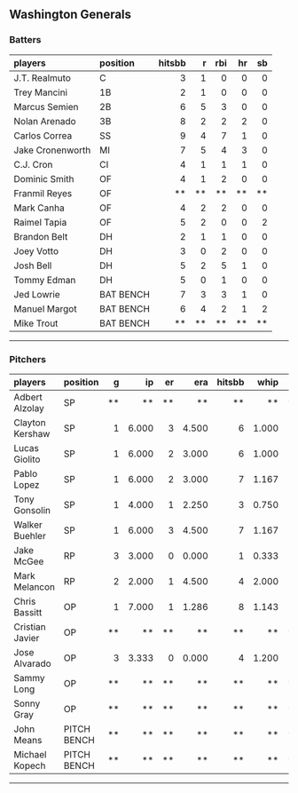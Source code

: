 ## Washington Generals

### Batters

 
|players          |position  | hitsbb|  r| rbi| hr| sb| 
|:----------------|:---------|------:|--:|---:|--:|--:| 
|J.T. Realmuto    |C         |      3|  1|   0|  0|  0| 
|Trey Mancini     |1B        |      2|  1|   0|  0|  0| 
|Marcus Semien    |2B        |      6|  5|   3|  0|  0| 
|Nolan Arenado    |3B        |      8|  2|   2|  2|  0| 
|Carlos Correa    |SS        |      9|  4|   7|  1|  0| 
|Jake Cronenworth |MI        |      7|  5|   4|  3|  0| 
|C.J. Cron        |CI        |      4|  1|   1|  1|  0| 
|Dominic Smith    |OF        |      4|  1|   2|  0|  0| 
|Franmil Reyes    |OF        |     **| **|  **| **| **| 
|Mark Canha       |OF        |      4|  2|   2|  0|  0| 
|Raimel Tapia     |OF        |      5|  2|   0|  0|  2| 
|Brandon Belt     |DH        |      2|  1|   1|  0|  0| 
|Joey Votto       |DH        |      3|  0|   2|  0|  0| 
|Josh Bell        |DH        |      5|  2|   5|  1|  0| 
|Tommy Edman      |DH        |      5|  0|   1|  0|  0| 
|Jed Lowrie       |BAT BENCH |      7|  3|   3|  1|  0| 
|Manuel Margot    |BAT BENCH |      6|  4|   2|  1|  2| 
|Mike Trout       |BAT BENCH |     **| **|  **| **| **| 

* * *

### Pitchers

 
|players         |position    |  g|    ip| er|   era| hitsbb|  whip| so|  w| sv| 
|:---------------|:-----------|--:|-----:|--:|-----:|------:|-----:|--:|--:|--:| 
|Adbert Alzolay  |SP          | **|    **| **|    **|     **|    **| **| **| **| 
|Clayton Kershaw |SP          |  1| 6.000|  3| 4.500|      6| 1.000|  7|  0|  0| 
|Lucas Giolito   |SP          |  1| 6.000|  2| 3.000|      6| 1.000|  7|  0|  0| 
|Pablo Lopez     |SP          |  1| 6.000|  2| 3.000|      7| 1.167|  9|  1|  0| 
|Tony Gonsolin   |SP          |  1| 4.000|  1| 2.250|      3| 0.750|  7|  0|  0| 
|Walker Buehler  |SP          |  1| 6.000|  3| 4.500|      7| 1.167|  6|  0|  0| 
|Jake McGee      |RP          |  3| 3.000|  0| 0.000|      1| 0.333|  2|  1|  1| 
|Mark Melancon   |RP          |  2| 2.000|  1| 4.500|      4| 2.000|  1|  0|  2| 
|Chris Bassitt   |OP          |  1| 7.000|  1| 1.286|      8| 1.143|  4|  1|  0| 
|Cristian Javier |OP          | **|    **| **|    **|     **|    **| **| **| **| 
|Jose Alvarado   |OP          |  3| 3.333|  0| 0.000|      4| 1.200|  5|  0|  0| 
|Sammy Long      |OP          | **|    **| **|    **|     **|    **| **| **| **| 
|Sonny Gray      |OP          | **|    **| **|    **|     **|    **| **| **| **| 
|John Means      |PITCH BENCH | **|    **| **|    **|     **|    **| **| **| **| 
|Michael Kopech  |PITCH BENCH | **|    **| **|    **|     **|    **| **| **| **| 


* * *


